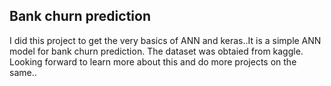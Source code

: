 ## Bank churn prediction
I did this project to get the very basics of ANN and keras..It is a simple ANN model for bank churn prediction. The dataset was obtaied from kaggle. Looking forward to learn more about this and do more projects on the same..
